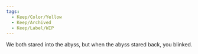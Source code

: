```yaml
---
tags:
  - Keep/Color/Yellow
  - Keep/Archived
  - Keep/Label/WIP
---
```


We both stared into the abyss, but when the abyss stared back, you blinked.